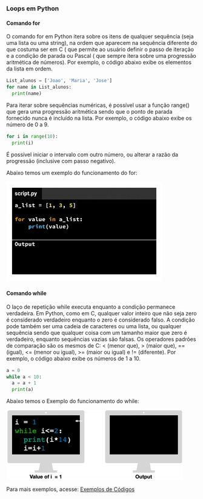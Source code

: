 ### Loops em Python

#### Comando for  
O comando for em Python itera sobre os itens de qualquer sequência (seja uma lista ou uma string), na ordem que aparecem na sequência diferente do que costuma ser em C ( que permite ao usuário definir o passo de iteração e a condição de parada ou Pascal ( que sempre itera sobre uma progressão aritmética de números). Por exemplo, o código abaixo exibe os elementos da lista em ordem.  
```python  
List_alunos = ['Joao', 'Maria', 'Jose']
for name in List_alunos:
  print(name)  
```  

Para iterar sobre sequências numéricas, é possível usar a função range() que gera uma progressão aritmética sendo que o ponto de parada fornecido nunca é incluído na lista. Por exemplo, o código abaixo exibe os número de 0 a 9.
```python  
for i in range(10):
  print(i)  
```  
É possível iniciar o intervalo com outro número, ou alterar a razão da progressão (inclusive com passo negativo). 

Abaixo temos um exemplo do funcionamento do for:

![for](https://github.com/matanjos/ProjetoFinalEngSoftware3/blob/main/Loops/py1m2_loops.gif)

#### Comando while  

O laço de repetição while executa enquanto a condição permanece verdadeira. Em Python, como em C, qualquer valor inteiro que não seja zero é considerado verdadeiro enquanto o zero é considerado falso. A condição pode também ser uma cadeia de caracteres ou uma lista, ou qualquer sequência sendo que qualquer coisa com um tamanho maior que zero é verdadeiro, enquanto sequências vazias são falsas. Os operadores padrões de comparação são os mesmos de C: < (menor que), > (maior que), == (igual), <= (menor ou igual), >= (maior ou igual) e != (diferente). Por exemplo, o código abaixo exibe os números de 1 a 10.  
```python  
a = 0
while a < 10:  
  a = a + 1  
  print(a)   
```  
Abaixo temos o Exemplo do funcionamento do while:

![while](https://github.com/matanjos/ProjetoFinalEngSoftware3/blob/main/Loops/w3.gif)

Para mais exemplos, acesse: [Exemplos de Códigos](https://github.com/matanjos/ProjetoFinalEngSoftware3/tree/main/c%C3%B3digos)
